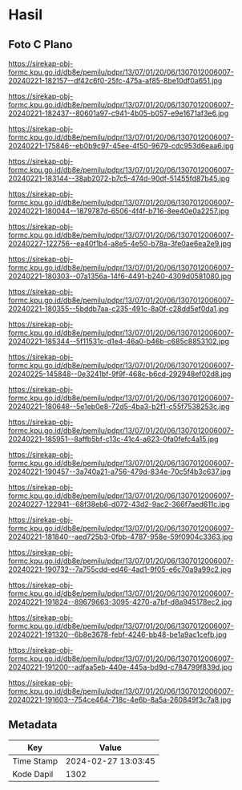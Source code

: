 # Hasil

## Foto C Plano

https://sirekap-obj-formc.kpu.go.id/db8e/pemilu/pdpr/13/07/01/20/06/1307012006007-20240221-182157--df42c6f0-25fc-475a-af85-8be10df0a651.jpg

https://sirekap-obj-formc.kpu.go.id/db8e/pemilu/pdpr/13/07/01/20/06/1307012006007-20240221-182437--80601a97-c941-4b05-b057-e9e1671af3e6.jpg

https://sirekap-obj-formc.kpu.go.id/db8e/pemilu/pdpr/13/07/01/20/06/1307012006007-20240221-175846--eb0b9c97-45ee-4f50-9679-cdc953d6eaa6.jpg

https://sirekap-obj-formc.kpu.go.id/db8e/pemilu/pdpr/13/07/01/20/06/1307012006007-20240221-183144--38ab2072-b7c5-474d-90df-51455fd87b45.jpg

https://sirekap-obj-formc.kpu.go.id/db8e/pemilu/pdpr/13/07/01/20/06/1307012006007-20240221-180044--1879787d-6506-4f4f-b716-8ee40e0a2257.jpg

https://sirekap-obj-formc.kpu.go.id/db8e/pemilu/pdpr/13/07/01/20/06/1307012006007-20240227-122756--ea40f1b4-a8e5-4e50-b78a-3fe0ae6ea2e9.jpg

https://sirekap-obj-formc.kpu.go.id/db8e/pemilu/pdpr/13/07/01/20/06/1307012006007-20240221-180303--07a1356a-14f6-4491-b240-4309d0581080.jpg

https://sirekap-obj-formc.kpu.go.id/db8e/pemilu/pdpr/13/07/01/20/06/1307012006007-20240221-180355--5bddb7aa-c235-491c-8a0f-c28dd5ef0da1.jpg

https://sirekap-obj-formc.kpu.go.id/db8e/pemilu/pdpr/13/07/01/20/06/1307012006007-20240221-185344--5f11531c-d1e4-46a0-b46b-c685c8853102.jpg

https://sirekap-obj-formc.kpu.go.id/db8e/pemilu/pdpr/13/07/01/20/06/1307012006007-20240225-145848--0e3241bf-9f9f-468c-b6cd-292948ef02d8.jpg

https://sirekap-obj-formc.kpu.go.id/db8e/pemilu/pdpr/13/07/01/20/06/1307012006007-20240221-180648--5e1eb0e8-72d5-4ba3-b2f1-c55f7538253c.jpg

https://sirekap-obj-formc.kpu.go.id/db8e/pemilu/pdpr/13/07/01/20/06/1307012006007-20240221-185951--8affb5bf-c13c-41c4-a623-0fa0fefc4a15.jpg

https://sirekap-obj-formc.kpu.go.id/db8e/pemilu/pdpr/13/07/01/20/06/1307012006007-20240221-190457--3a740a21-a756-479d-834e-70c5f4b3c637.jpg

https://sirekap-obj-formc.kpu.go.id/db8e/pemilu/pdpr/13/07/01/20/06/1307012006007-20240227-122941--68f38eb6-d072-43d2-9ac2-366f7aed611c.jpg

https://sirekap-obj-formc.kpu.go.id/db8e/pemilu/pdpr/13/07/01/20/06/1307012006007-20240221-181840--aed725b3-0fbb-4787-958e-59f0904c3363.jpg

https://sirekap-obj-formc.kpu.go.id/db8e/pemilu/pdpr/13/07/01/20/06/1307012006007-20240221-190732--7a755cdd-ed46-4ad1-9f05-e6c70a9a99c2.jpg

https://sirekap-obj-formc.kpu.go.id/db8e/pemilu/pdpr/13/07/01/20/06/1307012006007-20240221-191824--89679663-3095-4270-a7bf-d8a945178ec2.jpg

https://sirekap-obj-formc.kpu.go.id/db8e/pemilu/pdpr/13/07/01/20/06/1307012006007-20240221-191320--6b8e3678-febf-4246-bb48-be1a9ac1cefb.jpg

https://sirekap-obj-formc.kpu.go.id/db8e/pemilu/pdpr/13/07/01/20/06/1307012006007-20240221-191200--adfaa5eb-440e-445a-bd9d-c784799f839d.jpg

https://sirekap-obj-formc.kpu.go.id/db8e/pemilu/pdpr/13/07/01/20/06/1307012006007-20240221-191603--754ce464-718c-4e6b-8a5a-260849f3c7a8.jpg


## Metadata

| Key        | Value               |
| ---------- | ------------------- |
| Time Stamp | 2024-02-27 13:03:45 |
| Kode Dapil | 1302                |



